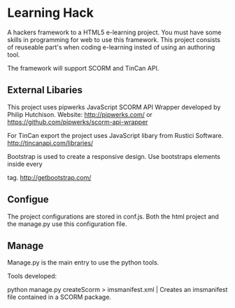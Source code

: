 Learning Hack
=============
A hackers framework to a HTML5 e-learning project. You must have some skills
in programming for web to use this framework. This project consists of
reuseable part's when coding e-learning insted of using an authoring tool.

The framework will support SCORM and TinCan API. 

External Libaries 
-----------------
This project uses pipwerks JavaScript SCORM API Wrapper developed by
Philip Hutchison. Website: http://pipwerks.com/ or https://github.com/pipwerks/scorm-api-wrapper

For TinCan export the project uses JavaScript libary from Rustici Software.
http://tincanapi.com/libraries/

Bootstrap is used to create a responsive design.
Use bootstraps elements inside every <div class="slide"> tag. 
http://getbootstrap.com/



Configue
---------
The project configurations are stored in conf.js. 
Both the html project and the manage.py use this
configuration file. 


Manage
------
Manage.py is the main entry to use the python tools. 

Tools developed:

python manage.py createScorm > imsmanifest.xml
| Creates an imsmanifest file contained in a SCORM package. 


